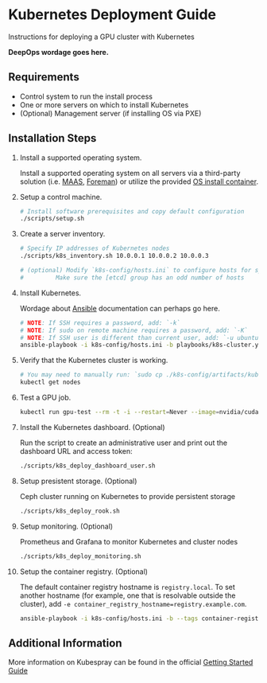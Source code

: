 Kubernetes Deployment Guide
===

Instructions for deploying a GPU cluster with Kubernetes

__DeepOps wordage goes here.__

## Requirements

  * Control system to run the install process
  * One or more servers on which to install Kubernetes
  * (Optional) Management server (if installing OS via PXE)

## Installation Steps

1. Install a supported operating system.

   Install a supported operating system on all servers via a third-party solution 
   (i.e. [MAAS](https://maas.io/), [Foreman](https://www.theforeman.org/)) or 
   utilize the provided [OS install container](PXE.md).

2. Setup a control machine.

   ```sh
   # Install software prerequisites and copy default configuration
   ./scripts/setup.sh
   ```

3. Create a server inventory.

   ```sh
   # Specify IP addresses of Kubernetes nodes
   ./scripts/k8s_inventory.sh 10.0.0.1 10.0.0.2 10.0.0.3

   # (optional) Modify `k8s-config/hosts.ini` to configure hosts for specific roles
   # 	     Make sure the [etcd] group has an odd number of hosts
   ```

4. Install Kubernetes.

   Wordage about [Ansible](ANSIBLE.md) documentation can perhaps go here.

   ```sh
   # NOTE: If SSH requires a password, add: `-k`
   # NOTE: If sudo on remote machine requires a password, add: `-K`
   # NOTE: If SSH user is different than current user, add: `-u ubuntu`
   ansible-playbook -i k8s-config/hosts.ini -b playbooks/k8s-cluster.yml
   ```

5. Verify that the Kubernetes cluster is working.

   ```sh
   # You may need to manually run: `sudo cp ./k8s-config/artifacts/kubectl /usr/local/bin`
   kubectl get nodes
   ```

6. Test a GPU job.

   ```sh
   kubectl run gpu-test --rm -t -i --restart=Never --image=nvidia/cuda --limits=nvidia.com/gpu=1 -- nvidia-smi
   ```

7. Install the Kubernetes dashboard. (Optional)

   Run the script to create an administrative user and print out the dashboard URL and access token:

   ```sh
   ./scripts/k8s_deploy_dashboard_user.sh
   ```

8. Setup presistent storage. (Optional)

   Ceph cluster running on Kubernetes to provide persistent storage

   ```sh
   ./scripts/k8s_deploy_rook.sh
   ```

9. Setup monitoring. (Optional)

   Prometheus and Grafana to monitor Kubernetes and cluster nodes

   ```sh
   ./scripts/k8s_deploy_monitoring.sh
   ```

10. Setup the container registry. (Optional)

    The default container registry hostname is `registry.local`. To set another hostname (for example,
    one that is resolvable outside the cluster), add `-e container_registry_hostname=registry.example.com`.

    ```sh
    ansible-playbook -i k8s-config/hosts.ini -b --tags container-registry playbooks/k8s-services.yml
    ```

## Additional Information

More information on Kubespray can be found in the official [Getting Started Guide](https://github.com/kubernetes-sigs/kubespray/blob/master/docs/getting-started.md)

